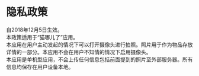 # 隐私政策
自2018年12月5日生效。<br>
本政策适用于“猫哪儿了”应用。<br>
本应用在用户主动发起的情况下可以打开摄像头进行拍照。照片用于作为物品存放详情的一部分。本应用不会在用户不知情的情况下启用摄像头。<br>
本应用是单机型应用，不会上传任何信息包括前面提到的照片至外部服务器。所有信息均保存在用户设备本地。
